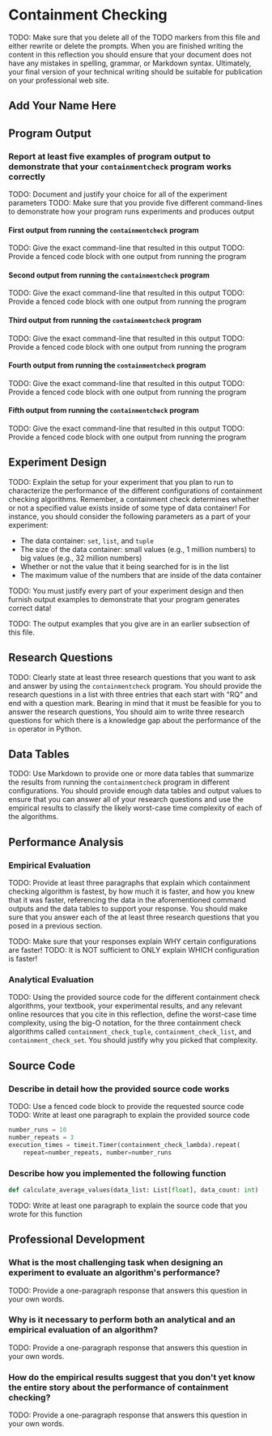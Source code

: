 # Containment Checking

TODO: Make sure that you delete all of the TODO markers from this file and
either rewrite or delete the prompts. When you are finished writing the content
in this reflection you should ensure that your document does not have any
mistakes in spelling, grammar, or Markdown syntax. Ultimately, your final
version of your technical writing should be suitable for publication on your
professional web site.

## Add Your Name Here

## Program Output

### Report at least five examples of program output to demonstrate that your `containmentcheck` program works correctly

TODO: Document and justify your choice for all of the experiment parameters
TODO: Make sure that you provide five different command-lines to demonstrate
how your program runs experiments and produces output

#### First output from running the `containmentcheck` program

TODO: Give the exact command-line that resulted in this output
TODO: Provide a fenced code block with one output from running the program

#### Second output from running the `containmentcheck` program

TODO: Give the exact command-line that resulted in this output
TODO: Provide a fenced code block with one output from running the program

#### Third output from running the `containmentcheck` program

TODO: Give the exact command-line that resulted in this output
TODO: Provide a fenced code block with one output from running the program

#### Fourth output from running the `containmentcheck` program

TODO: Give the exact command-line that resulted in this output
TODO: Provide a fenced code block with one output from running the program

#### Fifth output from running the `containmentcheck` program

TODO: Give the exact command-line that resulted in this output
TODO: Provide a fenced code block with one output from running the program

## Experiment Design

TODO: Explain the setup for your experiment that you plan to run to
characterize the performance of the different configurations of containment
checking algorithms. Remember, a containment check determines whether or not a
specified value exists inside of some type of data container! For instance, you
should consider the following parameters as a part of your experiment:

- The data container: `set`, `list`, and `tuple`
- The size of the data container: small values (e.g., 1 million numbers) to big
  values (e.g., 32 million numbers)
- Whether or not the value that it being searched for is in the list
- The maximum value of the numbers that are inside of the data container

TODO: You must justify every part of your experiment design and then furnish
output examples to demonstrate that your program generates correct data!

TODO: The output examples that you give are in an earlier subsection of this file.

## Research Questions

TODO: Clearly state at least three research questions that you want to ask and
answer by using the `containmentcheck` program. You should provide the research
questions in a list with three entries that each start with "RQ" and end with a
question mark. Bearing in mind that it must be feasible for you to answer the
research questions, You should aim to write three research questions for which
there is a knowledge gap about the performance of the `in` operator in Python.

## Data Tables

TODO: Use Markdown to provide one or more data tables that summarize the results
from running the `containmentcheck` program in different configurations. You
should provide enough data tables and output values to ensure that you can
answer all of your research questions and use the empirical results to classify
the likely worst-case time complexity of each of the algorithms.

## Performance Analysis

### Empirical Evaluation

TODO: Provide at least three paragraphs that explain which containment checking
algorithm is fastest, by how much it is faster, and how you knew that it was
faster, referencing the data in the aforementioned command outputs and the data
tables to support your response. You should make sure that you answer each of
the at least three research questions that you posed in a previous section.

TODO: Make sure that your responses explain WHY certain configurations are faster!
TODO: It is NOT sufficient to ONLY explain WHICH configuration is faster!

### Analytical Evaluation

TODO: Using the provided source code for the different containment check
algorithms, your textbook, your experimental results, and any relevant online
resources that you cite in this reflection, define the worst-case time
complexity, using the big-O notation, for the three containment check
algorithms called `containment_check_tuple`, `containment_check_list`, and
`containment_check_set`. You should justify why you picked that complexity.

## Source Code

### Describe in detail how the provided source code works

TODO: Use a fenced code block to provide the requested source code
TODO: Write at least one paragraph to explain the provided source code

```python
number_runs = 10
number_repeats = 3
execution_times = timeit.Timer(containment_check_lambda).repeat(
    repeat=number_repeats, number=number_runs
```

### Describe how you implemented the following function

```python
def calculate_average_values(data_list: List[float], data_count: int) -> List[float]:
```

TODO: Write at least one paragraph to explain the source code that you wrote for this function

## Professional Development

### What is the most challenging task when designing an experiment to evaluate an algorithm's performance?

TODO: Provide a one-paragraph response that answers this question in your own words.

### Why is it necessary to perform both an analytical and an empirical evaluation of an algorithm?

TODO: Provide a one-paragraph response that answers this question in your own words.

### How do the empirical results suggest that you don't yet know the entire story about the performance of containment checking?

TODO: Provide a one-paragraph response that answers this question in your own words.
